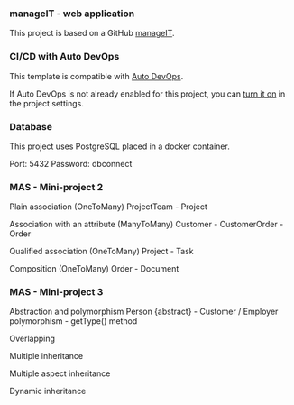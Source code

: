 ### manageIT - web application

This project is based on a GitHub [manageIT](https://github.com/mpankanin/PJATK_MAS.git).


### CI/CD with Auto DevOps

This template is compatible with [Auto DevOps](https://docs.gitlab.com/ee/topics/autodevops/).

If Auto DevOps is not already enabled for this project, you can [turn it on](https://docs.gitlab.com/ee/topics/autodevops/#enabling-auto-devops) in the project settings.

### Database

This project uses PostgreSQL placed in a docker container.

Port: 5432 
Password: dbconnect

### MAS - Mini-project 2

Plain association (OneToMany)
    ProjectTeam - Project 

Association with an attribute (ManyToMany)
    Customer - CustomerOrder - Order

Qualified association (OneToMany)
    Project - Task

Composition (OneToMany)
    Order - Document

### MAS - Mini-project 3

Abstraction and polymorphism
    Person {abstract} - Customer / Employer
    polymorphism - getType() method

Overlapping


Multiple inheritance


Multiple aspect inheritance


Dynamic inheritance
